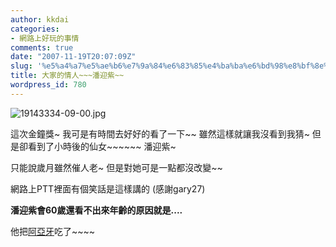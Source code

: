```yaml
---
author: kkdai
categories:
- 網路上好玩的事情
comments: true
date: "2007-11-19T20:07:09Z"
slug: '%e5%a4%a7%e5%ae%b6%e7%9a%84%e6%83%85%e4%ba%ba%e6%bd%98%e8%bf%8e%e7%b4%ab'
title: 大家的情人~~~潘迎紫~~
wordpress_id: 780
---
```


![19143334-09-00.jpg](http://farm3.static.flickr.com/2204/2047038622_279e289cb3.jpg)

 

這次金鐘獎~ 我可是有時間去好好的看了一下~~ 雖然這樣就讓我沒看到我猜~ 但是卻看到了小時後的仙女~~~~~~ 潘迎紫~

 

只能說歲月雖然催人老~ 但是對她可是一點都沒改變~~ 

 

 

 

網路上PTT裡面有個笑話是這樣講的 (感謝gary27)

 

 

 

**潘迎紫會60歲還看不出來年齡的原因就是....**


<!--more-->
  

他把[阿亞牙](http://www.youtube.com/watch?v=LrD6rZoXzT4)吃了~~~~ 

